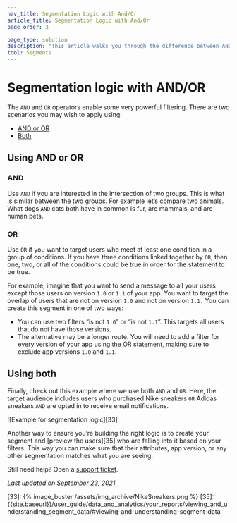 ```yaml
---
nav_title: Segmentation Logic with And/Or
article_title: Segmentation Logic with And/Or
page_order: 3

page_type: solution
description: "This article walks you through the difference between AND and OR operators, and how you can use them to build powerful segments."
tool: Segments
---
```


# Segmentation logic with AND/OR

The `AND` and `OR` operators enable some very powerful filtering. There are two scenarios you may wish to apply using:
* [AND or OR](#using-and-or-or)
* [Both](#using-both)

## Using AND or OR

### AND

Use `AND` if you are interested in the intersection of two groups. This is what is similar between the two groups. For example let’s compare two animals. What dogs `AND` cats both have in common is fur, are mammals, and are human pets.

### OR

Use `OR` if you want to target users who meet at least one condition in a group of conditions. If you have three conditions linked together by `OR`, then one, two, or all of the conditions could be true in order for the statement to be true.

For example, imagine that you want to send a message to all your users except those users on version `1.0` or `1.1` of your app. You want to target the overlap of users that are not on version `1.0` and not on version `1.1.` You can create this segment in one of two ways:
    
- You can use two filters “is not `1.0`” or “is not `1.1`”. This targets all users that do not have those versions.
- The alternative may be a longer route. You will need to add a filter for every version of your app using the OR statement, making sure to exclude app versions `1.0` and `1.1`.

## Using both

Finally, check out this example where we use both `AND` and `OR`. Here, the target audience includes users who purchased Nike sneakers `OR` Adidas sneakers `AND` are opted in to receive email notifications.

![Example for segmentation logic][33]

Another way to ensure you’re building the right logic is to create your segment and [preview the users][35] who are falling into it based on your filters. This way you can make sure that their attributes, app version, or any other segmentation matches what you are seeing.

Still need help? Open a [support ticket]({{site.baseurl}}/braze_support/).

_Last updated on September 23, 2021_

[33]: {% image_buster /assets/img_archive/NikeSneakers.png %}
[35]: {{site.baseurl}}/user_guide/data_and_analytics/your_reports/viewing_and_understanding_segment_data/#viewing-and-understanding-segment-data
